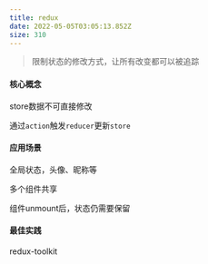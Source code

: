 ```yaml
---
title: redux
date: 2022-05-05T03:05:13.852Z
size: 310
---
```

> 限制状态的修改方式，让所有改变都可以被追踪

#### 核心概念

store数据不可直接修改

通过`action`触发`reducer`更新`store`

#### 应用场景

全局状态，头像、昵称等

多个组件共享

组件unmount后，状态仍需要保留

#### 最佳实践

redux-toolkit
